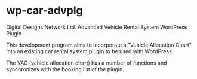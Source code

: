wp-car-advplg
=============

Digital Designs Network Ltd. Advanced Vehicle Rental System WordPress Plugin

This development program aims to incorporate a "Vehicle Allocation Chart" into an existing car rental system plugin to be used with WordPress.

The VAC (vehicle allocation chart) has a number of functions and synchronizes with the booking list of the plugin.

